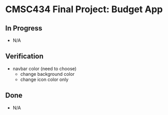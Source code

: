 # CMSC434 Final Project: Budget App

## In Progress
- N/A

## Verification
- navbar color (need to choose)
    - change background color
    - change icon color only

## Done
- N/A